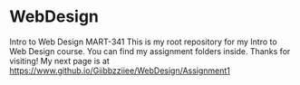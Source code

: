 # WebDesign
 Intro to Web Design MART-341
This is my root repository for my Intro to Web Design course. You can find my assignment folders inside. Thanks for visiting!
My next page is at https://www.github.io/Giibbzziiee/WebDesign/Assignment1
